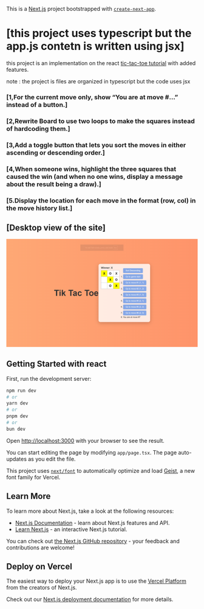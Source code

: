 This is a [Next.js](https://nextjs.org) project bootstrapped with [`create-next-app`](https://nextjs.org/docs/app/api-reference/cli/create-next-app).

# [this project uses typescript but the app.js contetn is written using jsx]
this project is an implementation on the react [tic-tac-toe tutorial](https://react.dev/learn/tutorial-tic-tac-toe)
with added features.

note : the project is files are organized in typescript but the code uses jsx

### [1,For the current move only, show “You are at move #…” instead of a button.]
### [2,Rewrite Board to use two loops to make the squares instead of hardcoding them.]
### [3,Add a toggle button that lets you sort the moves in either ascending or descending order.]
### [4,When someone wins, highlight the three squares that caused the win (and when no one wins, display a message about the result being a  draw).]
### [5.Display the location for each move in the format (row, col) in the move history list.]

## [Desktop view of the site]
![desktop sample image](./image.png)

## Getting Started with react 

First, run the development server:

```bash
npm run dev
# or
yarn dev
# or
pnpm dev
# or
bun dev
```

Open [http://localhost:3000](http://localhost:3000) with your browser to see the result.

You can start editing the page by modifying `app/page.tsx`. The page auto-updates as you edit the file.

This project uses [`next/font`](https://nextjs.org/docs/app/building-your-application/optimizing/fonts) to automatically optimize and load [Geist](https://vercel.com/font), a new font family for Vercel.

## Learn More

To learn more about Next.js, take a look at the following resources:

- [Next.js Documentation](https://nextjs.org/docs) - learn about Next.js features and API.
- [Learn Next.js](https://nextjs.org/learn) - an interactive Next.js tutorial.

You can check out [the Next.js GitHub repository](https://github.com/vercel/next.js) - your feedback and contributions are welcome!

## Deploy on Vercel

The easiest way to deploy your Next.js app is to use the [Vercel Platform](https://vercel.com/new?utm_medium=default-template&filter=next.js&utm_source=create-next-app&utm_campaign=create-next-app-readme) from the creators of Next.js.

Check out our [Next.js deployment documentation](https://nextjs.org/docs/app/building-your-application/deploying) for more details.
